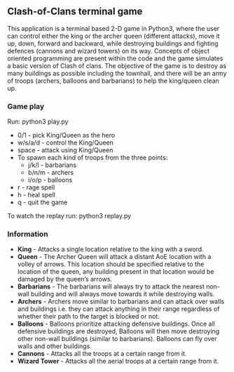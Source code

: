 ## Clash-of-Clans terminal game

This application is a terminal based 2-D game in Python3, where the user can control either the king or the archer queen (different attacks), move it up, down, forward and backward, while destroying buildings and fighting defences (cannons and wizard towers) on its way. Concepts of object oriented programming are present within the code and the game simulates a basic version of Clash of clans. The objective of the game is to destroy as many buildings as possible including the townhall, and there will be an army of troops (archers, balloons and barbarians) to help the king/queen clean up. 

### Game play

Run: python3 play.py

- 0/1 - pick King/Queen as the hero
- w/s/a/d - control the King/Queen
- space - attack using King/Queen
- To spawn each kind of troops from the three points:
  - j/k/l - barbarians
  - b/n/m - archers
  - i/o/p - balloons
- r - rage spell
- h - heal spell
- q - quit the game

To watch the replay run: python3 replay.py

### Information

- **King** - Attacks a single location relative to the king with a sword.
- **Queen** - The Archer Queen will attack a distant AoE location with a volley of arrows. This location should be specified relative to the location of the queen, any building present in that location would be damaged by the queen’s arrows.
- **Barbarians** - The barbarians will always try to attack the nearest non-wall building and will always move towards it while destroying walls.
- **Archers** - Archers move similar to barbarians and can attack over walls and buildings i.e. they can attack anything in their range regardless of whether their path to the target is blocked or not.
- **Balloons** - Balloons prioritize attacking defensive buildings. Once all defensive buildings are destroyed, Balloons will then move destroying other non-wall buildings (similar to barbarians). Balloons can fly over walls and other buildings.
- **Cannons** - Attacks all the troops at a certain range from it.
- **Wizard Tower** - Attacks all the aerial troops at a certain range from it.

